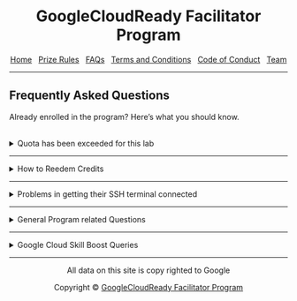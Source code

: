 <center>
    <h1>GoogleCloudReady Facilitator Program</h1>
    <a href="https://dot-space.github.io/GCRF-22/">Home</a>
    &nbsp;
    <a href="https://dot-space.github.io/GCRF-22/prize">Prize Rules</a>
    &nbsp;
    <a href="https://dot-space.github.io/GCRF-22/faqs">FAQs</a>
    &nbsp;
    <a href="https://dot-space.github.io/GCRF-22/tnc">Terms and Conditions</a>
    &nbsp;
    <a href="https://dot-space.github.io/GCRF-22/coc">Code of Conduct</a>
    &nbsp;
    <a href="https://dot-space.github.io/GCRF-22/team">Team</a>
</center>

---

## Frequently Asked Questions

Already enrolled in the program? Here’s what you should know.

<br>

<details>
    <summary>Quota has been exceeded for this lab</summary>

<br>

<p>
If you receive this error, it implies you have surpassed your quota for completing that lab.
Each free lab has a maximum of five attempts, while paid labs have an infinite quota.

You must request a lab reset from qwiklabs by sending an email to <a href="mailto:gcrfacilitator@qwiklabs.com">gcrfacilitator@qwiklabs.com</a> once you have used all five attempts.
You can restart the lab after it has been reset; in the meantime, proceed with the other laboratories.

Use the E-Mail Template that we have provided below. Replace fields with the information from your lab.
<br>
<a href="doc/emailtemplate.txt" download>
<button style="background-color: #1266f1; color: white; border-radius: 5px; width: 200px; height: 35px">Download E-Mail Template</button>
</a>

</p>
    
</details>

---

<details>
    <summary>How to Reedem Credits</summary>

<br>

<video width="400" controls>
   <source src="video/instructions.mp4" type="video/mp4">
   Your browser does not support HTML video.
</video>

<p>
Video courtesy of <a href="https://www.youtube.com/channel/UCP7AcQRa7IZLUmkAtrcSzyQ/featured">Akshit from Google Cloud</a>.
<br>
<br>
Cick <a href="https://youtu.be/Qid_Z1251PI">here</a> if you are not able to view the video here.

</p>

</details>

---

<details>
    <summary>Problems in getting their SSH terminal connected</summary>

<br>

<video width="400" controls>
   <source src="video/sshSoln.mp4" type="video/mp4">
   Your browser does not support HTML video.
</video>

<p>
Please use the "open SSH through cloud shell option"
<br>
<br>
Cick <a href="https://drive.google.com/file/d/1oFAl5RILZzqzgkKX0xeZXkQBTZDU-Pey/view?usp=sharing">here</a> if you are not able to view the video here.

</p>

</details>

---

<details>
    <summary>General Program related Questions</summary>
    
<br>

<b>What is the eligibility criteria for enrolling in the program?</b>

<p>

You need to meet these requirements if you want enrol in the program:
<br>

1. You need to have access to a working internet connection & a laptop with latest chrome browser.
   <br>
2. You need to be above 18 years of age and enrolled in an higher education institution in India.
   <br>
3. You need to be a student in the institutions selected by Google or must have been referred by any of the "Facilitators" that are part of the program.

</p>
<br>

<b>I did not receive an invitation email after applying through the Enrolment form. What should I do?</b>

<p>
Here's what youc an do:
<br>

1. Please wait for 24 hours after filling the form and you will surely receive your email.
   <br>
2. Check for the email under your <b>SPAM/JUNK/PROMOTIONS</b> folder.
   <br>
3. Just reach out to your Facilitators and they will help you get the instructions and enrol you in the program.

</p>
<br>

<b> I have completed the required quests and/or skill badges. When will I get my prizes?</b>

<p>
   If you have completed any of the milestones mentioned in the Prize Rules section and are eligible for prizes, then you will get them delivered to you within 2 months after the program is finished. (Provided that you have shared with us your correct contact information.)
</p>
<br>

<b> I have achieved all the milestones in the program. Will I get the goodies associated wiith each of them?</b>

<p>
   Please note that we will evlaute your progress at the end of the program and you will only get the goodies for the milestone that you achieve & not for the ones before that.
</p>
<br>

<b> Are students who participated in earlier iterations of 30 Days of Google Cloud program and/or GoogleCloudReady Facilitator program eligible for the program?</b>

<p>
   Note that any student who have already received schwags and the prizes in the earlier 30 Days of Google Cloud program and/or GoogleCloudReady Facilitator program are not eligible to get any prizes even if they complete any of the milestones.
</p>
<br>

<b> I have already completed the quests & the skill badges in the program, what should I do?</b>

<p>
   Please note that in order to get the prizes, you need to complete the quests and skill badges after your enrolment date. Any quests/skill badges completed before that won't be counted. If you want, you can make a new account on Google Cloud Skills Boost with a new email ID and enrol in the progam using that email ID instead.
</p>
<br>

<b>I need to make some changes to the my registration details in the enrolment form, but it's closed now? What should I do?</b>

<p>
   Note that we DO NOT allow changes to be made to the enrolment form once its closed. Though you can still reach out to your "Facilitators" and share the correct information with them. They can share that information with us and we can then decide to update the details or not based on the type of request.  
</p>
<br>

<b> Where will the schwags be delivered - to my address or to my college address?</b>

<p>
   Please note that you are required to submit your own residentials address where we can send the schwags once you win something. We will not be sending out your schwags to your institution unless absolutely required.
</p>
<br>

<b> Will students receive any certificate after completing any milestone in the program?</b>

<p>
   Note that as part of the program students will get digital badges from Google on their Google Cloud Skills Boost profile once they complete a quest or a skill badges. There are no separate certificates for the participating students.Though we will be sending a hard copy of a small "Thank you" card to all the students who wins a prize in the program
</p>
<br>

<b> The links are not working in my enrolment email. What should I do?</b>

<p>
   Sometimes due to how you have setup your email inbox, the links in the enrolment email might come out to be broken. Please do not worry about this. You can just copy and paste the hardcoded URLs in your browser added beside each link in the email and those should work too.
</p>
<br>

</details>

---

<details>
    <summary>Google Cloud Skill Boost Queries</summary>
    
<br>

<b> I am not able to get the Google Cloud Skills Boost credits pass after enrolling in the program, what to do?</b>

<p>
   You can try the following solutions:
   <br>
   <ul style="list-style-type:disc">
   <li>Here is a helpful video that will tell you how to get the credits pass.
   <li>If you have just completed the lab, then please wait for a few minutes and refresh your chrome browser tab a few times.
   <li>Start the lab again wait for 5 minutes and end the lab and then check again.
   <li>Reach out to your Facilitator and they will help you here.
   <li>Reach out to the Google Cloud Skills Boost Chat support via the home page. (You will need to click on the help button "?" alongside your profile icon on the top right corner when logged-in in order to access chat support)
   <li>Just drop an email to <a href="gcrfacilitator@qwiklabs.com">gcrfacilitator@qwiklabs.com</a>.
  
<br>

<b>I am stuck! I need help with Google Cloud Skills Boost, what should I do?</b>

<p>
   Here a few ways you can get unstuck:
   <br>

1. Always reach out to your Facilitators first. They are the subject matter experts here who are specifically trained by Google for this program and they will be able help you with most of your queries.
   <br>
2. Just reach out to the Google Cloud Skills Boost chat support or drop them an email at <a href="gcrfacilitator@qwiklabs.        com">gcrfacilitator@qwiklabs.com</a>.
   <br>

</p>

<b> How to find my Google Cloud Skills Boost Public Profile URL?</b>

<p>
   Find the instructions to get the link to your Google Cloud Skills Boost Public Profile <a href="here">here</a> or you can just follow the steps given below. Here's what it should look like - "https://www.cloudskillsboost.google/public_profiles/PROFILE_ID".
   <br>
1. Log-in to https://www.cloudskillsboost.google/.
   <br>
2. Once logged-in, then go to https://www.cloudskillsboost.google/profile/activity.
   <br>
3. Now click on the blue button "Make badge profile public" besides your account picture and then "Make Profile Public" if       there's a pop-up.
   <br>
4. Give some time for the page to load. Once it loads, you will be on your profile page. Now just share the browser URL below. (That's your profile URL)
   <br>
   TROUBLESHOOT: If in step 3, you did not see the button to make your profile public, then go to <a href="https://www.cloudskillsboost.google ">https://www.cloudskillsboost.google/focuses/2793?parent=catalog</a> and start the A Tour of Google Cloud Hands-on Labs" lab. (Spend at least 5 minutes) Once done, come back to <a href="https://www.cloudskillsboost.google/users/sign_in">https://www.cloudskillsboost.google/profile/activity and the button will be enabled now.</a>

</p>

<b>Why is my Google Cloud Skills Boost account blocked and how to get it unblocked?</b>

<p>
   If you try to use the resources which are not intended to be used in the lab the account will get blocked. See our official support article here to get more clarity on why this happened.

Here are a few examples which may lead to use resource out of the lab scope:

- Creating an extra VM instance than the set limit for maximum number of instances you can launch in the Cloud Console for the lab.
- Creating more number of nodes which are not intended to be created for the lab in the Cloud Console for the lab
- Specifying extra number of cores in the machine types with higher computing power.
- Running different commands which may lead to launch of extra resources other than the lab scope.

The above mentioned are few examples which can get your account blocked, if you are doing anything similar, mentioned in the above examples your account can get blocked as a result of those actions as well." Please reach out to gcrfacilitator@qwiklabs.com to get it unblocked.

</p>

<br>

<b> Why does my Google Cloud Skills Boost page shows a red banner with "Quota Expired"?</b>

<p>
   As part of the credits pass, you have 5 attempts for each lab in the program. If you a try a lab more than 5 times, then your quota gets expired. To rest your quita, please reach out to <a href="gcrfacilitator@qwiklabs.com">gcrfacilitator@qwiklabs.com</a>.
</p>

<br>

<b> I have followed the steps in the email to get the credits pass, still I have not received it, what should I do?</b>

<p>
   Please repeat the steps again but this time in an incognito window and do remember to keep in mind the instructions given in the Google Cloud Skills Boost related FAQs above and you will surely get your credits. <a href ="Here is a video">Here is a video</a> that will help you get the pass..
</p>

<br>

<b> How to take a lab on Google Cloud Skills Boost?</b>

<p>
   Just see the video tutorial here to get started -  <a href="https://www.youtube.com/watch?v=cyp7soKLOYI">https://www.youtube.com/watch?v=cyp7soKLOYI</a>
</p>
<br>

<b>What is a Quest?</b>

<p>
   A quest is a learning path that contains a number of hands-on labs. Complete a quest to earn a badge. Google Cloud Skills Boost Quests are learning paths that consist of a collection of labs organized by technologies, specific cloud services, and practical use cases. Quests range from introductory to advanced level.
</p>
<br>

<b> What is the difference between a Google Cloud Skills Boost Quest & a Google Cloud Skill Badge?</b>

<p>
   A Google Cloud Skills Boost quest is basically a group of labs using which you can learn and practice the concepts of Google Cloud on GCP. Whereas a Skill Badge for that quest, will help you test the skills that you have learned through a challenge lab. You can find more differences <a href="here">here</a>.
</p>
<br>

<b> How can I update my profile picture in Google Cloud Skills Boost?</b>

<p>
   Just follow the instrsuctions given  <a href="here">here</a>.
</p>
<br>

<b> How to share badges on Social media?</b>

<p>
   1. Make your profile public.
   <br>
   2. Right-click View Public Profile and select copy link address.
   <br>
   3. Create links on your social media pages or resume.
   <br> 
   Tip: On LinkedIn, add your badge as a certification.
</p>
<br>
<b> How to check if I had successfully completed my last lab?</b>
<p>
   Please check lab completions on the profile activity page of your Google Cloud Skills Boost account. You may refer to the <a href="https://www.cloudskillsboost.google/profile/activity ">https://www.cloudskillsboost.google/profile/activity page</a>.
</p>

<b> I accidently deleted my Google Cloud Skills Boost Public profile and now the URL of the profile is changed. How should I udpate my details?</b>

<p>
   Please note that once the enrolment form is closed, you won't be able to update your new profile URL. But you can still try and share your updated URL with your facilitators and ask them to share it with us and we can then decide to update the details or not based on the type of request.
</p>

</details>

---

<footer>

<center>

<p> All data on this site is copy righted to Google</p>
Copyright ©️ <a href="https://events.withgoogle.com/googlecloudready-facilitator-program/">GoogleCloudReady Facilitator Program</a>

</center>

</footer>
